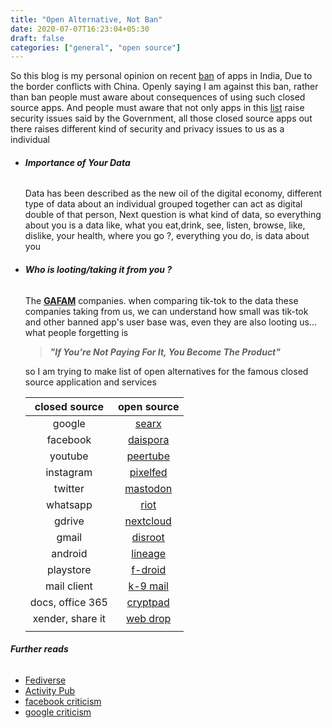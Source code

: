```yaml
---
title: "Open Alternative, Not Ban"
date: 2020-07-07T16:23:04+05:30
draft: false
categories: ["general", "open source"]
---
```


So this blog is my personal opinion on recent [ban](https://www.aljazeera.com/news/2020/06/india-bans-59-chinese-apps-border-dispute-200629180545547.html) of apps in India, Due to the border conflicts with China.
Openly saying I am against this ban, rather than ban people must aware about consequences of using such closed source apps.
And people must aware that not only apps in this [list](https://en.wikipedia.org/wiki/List_of_mobile_apps_banned_in_India) raise security issues said by the Government, all those closed source apps out there raises different kind of security and privacy issues to us as a individual

* ###### **Importance of Your Data**
    Data has been described as the new oil of the digital economy, different type of data about an individual grouped together can act as digital double of that person, Next question is what kind of data, so everything about you is a data like, what you eat,drink, see, listen, browse, like, dislike, your health, where you go ?, everything you do, is data about you

* ###### **Who is looting/taking it from you ?**
    The **[GAFAM](https://en.wikipedia.org/wiki/Big_Tech)** companies. when comparing tik-tok to the data these companies taking from us, we can understand how small was tik-tok and other banned app's  user base was, even they are also looting us... what people forgetting is
    > **_"If You're Not Paying For It, You Become The Product"_**

    so I am trying to make list of open alternatives for the famous closed source application and services

    |     closed source      	|                 open source                 	|
    |:-----------------------:	|:-------------------------------------------:	|
    |          google         	|          [searx](https://searx.me/)         	|
    |         facebook        	| [daispora](https://diasporafoundation.org/) 	|
    |         youtube         	|    [peertube](https://joinpeertube.org/)    	|
    |        instagram        	|      [pixelfed](https://pixelfed.org/)      	|
    |           twitter       	|    [mastodon](https://joinmastodon.org/)    	|
    |         whatsapp        	|        [riot](https://about.riot.im/)       	|
    |          gdrive         	|     [nextcloud](https://nextcloud.com/)     	|
    |          gmail          	|      [disroot](https://disroot.org/en)      	|
    |         android         	|      [lineage](https://lineageos.org/)      	|
    |        playstore        	|     [f-droid](https://www.f-droid.org/)     	|
    |       mail client       	|       [k-9 mail](https://k9mail.app/)       	|
    |   docs, office 365 	    |  [cryptpad](https://cryptpad.fr/index.html) 	|
    |     xender, share it    	| [web drop](https://sharethisfile.online/#/) 	|
    |                         	|                                             	|

###### **Further reads**
 * [Fediverse](https://en.wikipedia.org/wiki/Fediverse)
 * [Activity Pub](https://en.wikipedia.org/wiki/ActivityPub)
 * [facebook criticism](https://en.wikipedia.org/wiki/Criticism_of_Facebook)
 * [google criticism](https://en.wikipedia.org/wiki/Criticism_of_Google)
